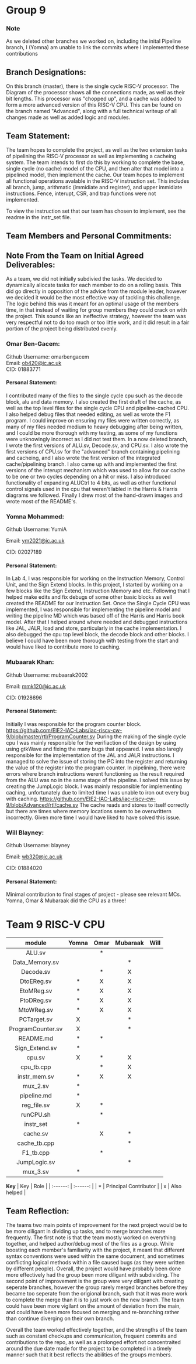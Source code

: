 # Group 9
### Note
As we deleted other branches we worked on, including the inital Pipeline branch, I (Yomna) am unable to link the commits where I implemented these contributions

## Branch Designations: 

On this branch (master), there is the single cycle RISC-V processor. The Diagram of the processor shows all the connections made, as well as their bit lengths. This processor was "chopped up", and a cache was added to form a more advanced version of this RISC-V CPU. This can be found on the branch named "Advanced", along with a full technical writeup of all changes made as well as added logic and modules.

## Team Statement:

The team hopes to complete the project, as well as the two extension tasks of pipelining the RISC-V processor as well as implementing a cacheing system. The team intends to first do this by working to complete the base, single cycle (no cache) model of the CPU, and then alter that model into a pipelined model, then implement the cache. Our team hopes to implement all functional operations avalable in the RISC-V instruction set. This includes all branch, jump, arithmatic (immidiate and register), and upper immidiate instructions. Fence, interupt, CSR, and trap functions were not implemented.  

To view the instruction set that our team has chosen to implement, see the readme in the instr_set file.

## Team Members and Personal Commitments:

## Note From the Team on Initial Agreed Deliverables:

As a team, we did not initially subdivied the tasks. We decided to dynamically allocate tasks for each member to do on a rolling basis. This did go directly in opposition of the advice from the module leader, however we decided it would be the most effective way of tackling this challenge. The logic behind this was it meant for an optimal usage of the members time, in that instead of waiting for group members they could crack on with the project. This sounds like an ineffective strategy, however the team was very respectful not to do too much or too little work, and it did result in a fair portion of the project being distributed evenly.

### Omar Ben-Gacem:

Github Username: omarbengacem  
Email: ob420@ic.ac.uk  
CID: 01883771  

#### Personal Statement:
I contributed many of the files to the single cycle cpu such as the decode block, alu and data memory. I also created the first draft of the cache, as well as the top level files for the single cycle CPU and pipeline-cached CPU. I also helped debug files that needed editing, as well as wrote the F1 program. I could improve on ensuring my files were written correctly, as many of my files needed medium to heavy debugging after being written, and I could be more thorough with my testing, as some of my functions were unknowingly incorrect as I did not test them. In a now deleted branch, I wrote the first versions of ALU.sv, Decode.sv, and CPU.sv. I also wrote the first versions of CPU.sv for the "advanced" branch containing pipelining and cacheing, and I also wrote the first version of the integrated cache/pipelining branch. I also came up with and implemented the first versions of the interupt mechanism which was used to allow for our cache to be one or two cycles depending on a hit or miss. I also introduced functionality of expanding ALUCtrl to 4 bits, as well as other functional control signals used in the cpu that weren't labled in the Harris & Harris diagrams we followed. Finally I drew most of the hand-drawn images and wrote most of the README's.


### Yomna Mohammed:

Github Username:  YumiA

Email:  ym2021@ic.ac.uk

CID: 02027189

#### Personal Statement:
In Lab 4, I was responsible for working on the Instruction Memory, Control Unit, and the Sign Extend blocks. In this project, I started by working on a few blocks like the Sign Extend, Instruction Memory and etc. Following that I helped make edits and fix debugs of some other basic blocks as well created the README for our Instruction Set. Once the Single Cycle CPU was implemented, I was responsible for implementing the pipeline model and writing the pipeline MD which was based off of the Harris and Harris book model. After that I helped around where needed and debugged instructions like JAL, JALR, load and store, particularly in the cache implementation. I also debugged the cpu top level block, the decode block and other blocks. I believe I could have been more thorough with testing from the start and would have liked to contribute more to caching.


### Mubaarak Khan:

Github Username: mubaarak2002

Email: mmk120@ic.ac.uk

CID: 01928696

#### Personal Statement:
Initially I was responsible for the program counter block. https://github.com/EIE2-IAC-Labs/iac-riscv-cw-9/blob/master/rtl/ProgramCounter.sv During the making of the single cycle cpu I was mainly responsible for the verifiaction of the design by using using gtkWave and fixing the many bugs that appeared. I was also laregly responsible for the implementation of the JAL and JALR instructions. I managed to solve the issue of storing the PC into the register and returning the value of the register into the program counter. In pipelining, there were errors where branch instructions werent functioning as the result required from the ALU was no in the same stage of the pipeline. I solved this issue by creating the JumpLogic block. I was mainly responsible for implementing caching, unfortunately due to limited time I was unable to iron out every bug with caching. https://github.com/EIE2-IAC-Labs/iac-riscv-cw-9/blob/Advanced/rtl/cache.sv The cache reads and stores to itself correctly but there are times where memory locations seem to be overwrittern incorrectly. Given more time I would have liked to have solved this issue.



### Will Blayney: 


Github Username:  blayney

Email:   wb320@ic.ac.uk

CID:   01884020


#### Personal Statement:

Minimal contribution to final stages of project - please see relevant MCs. Yomna, Omar & Mubaraak did the CPU as a three!






# Team 9 RISC-V CPU

| module      | Yomna | Omar | Mubaraak | Will |
| :------:    | :------: | :------: | :------: | :------: |
| ALU.sv |  | * |  |  |
| Data_Memory.sv |  |  | * |  |
| Decode.sv |  | * | X |  |
| DtoEReg.sv | * | X | X |  |
| EtoMReg.sv | * | X | X |  |
| FtoDReg.sv | * | X | X |  |
| MtoWReg.sv | * | X | X |  |
| PCTarget.sv | X |  | * |  |
| ProgramCounter.sv | X |  | * |  |
| README.md | * | * |  |  |
| Sign_Extend.sv | * |  |  |  |
| cpu.sv | X | * | X |  |
| cpu_tb.cpp |  | * | X |  |
| instr_mem.sv | * | X | X |  |
| mux_2.sv | * |  |  |  |
| pipeline.md | * |  |  |  |
| reg_file.sv | X | * |  |  |
| runCPU.sh |  | * |  |  |
| instr_set | * |  |  |  |
| cache.sv |  | X | * |  |
| cache_tb.cpp |  |  | * |  |
| F1_tb.cpp |  | * |  |  |
| JumpLogic.sv |  |  | * |  |
| mux_3.sv | * |  |  |  |


**Key**
| Key      | Role | 
| :------:    | :------: | 
| * | Principal Contributor | 
| x | Also helped | 
 
## Team Reflection:

The teams two main points of improvement for the next project would be to be more diligant in dividing up tasks, and to merge branches more frequently. The first note is that the team mostly worked on everything together, and helped author/debug most of the files as a group. While boosting each member's familiarity with the project, it meant that different syntax conventions were used within the same document, and sometimes conflicting logical methods within a file caused bugs (as they were written by different people). Overall, the project would have probably been done more effectively had the group been more diligant with subdividing. The second point of improvement is the group were very diligant with creating seperate branches, however the group rarely merged branches before they became too seperate from the origional branch, such that it was more work to complete the merge than it is to just work on the new branch. The team could have been more vigilant on the amount of deviation from the main, and could have been more focused on merging and re-branching rather than continue diverging on their own branch.

Overall the team worked effectively together, and the strengths of the team such as constant checkups and communication, frequent commits and contributions to the repo, as well as a prolonged effort not concentraited around the due date made for the project to be completed in a timely manner such that it best reflects the abilities of the groups members.
